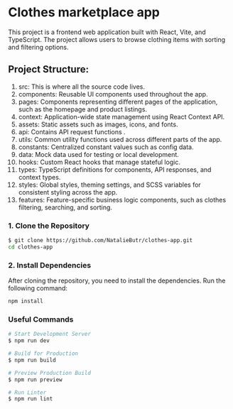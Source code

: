 # Clothes marketplace app


This project is a frontend web application built with React, Vite, and TypeScript. The project allows users to browse clothing items with sorting and filtering options.

## Project Structure:

1. src: This is where all the source code lives.
2. components: Reusable UI components used throughout the app.
3. pages: Components representing different pages of the application, such as the homepage and product listings.
4. context: Application-wide state management using React Context API.
5. assets: Static assets such as images, icons, and fonts.
6. api: Contains API request functions .
7. utils: Common utility functions used across different parts of the app.
8. constants: Centralized constant values such as config data.
9.  data: Mock data used for testing or local development.
10. hooks: Custom React hooks that manage stateful logic.
11. types: TypeScript definitions for components, API responses, and context types.
12. styles: Global styles, theming settings, and SCSS variables for consistent styling across the app.
13. features: Feature-specific business logic components, such as clothes filtering, searching, and sorting.


### 1. Clone the Repository
  ```bash
  $ git clone https://github.com/NatalieButr/clothes-app.git
  cd clothes-app
```

### 2. Install Dependencies
   After cloning the repository, you need to install the dependencies. Run the following command:
```bash
npm install
```

### Useful Commands

```bash
# Start Development Server
$ npm run dev

# Build for Production
$ npm run build

# Preview Production Build
$ npm run preview

# Run Linter
$ npm run lint
```

